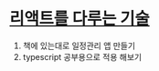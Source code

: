 # [리액트를 다루는 기술](https://book.naver.com/bookdb/book_detail.nhn?bid=13799583)

1. 책에 있는대로 일정관리 앱 만들기
2. typescript 공부용으로 적용 해보기